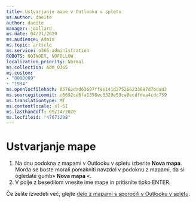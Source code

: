 ```yaml
---
title: Ustvarjanje mape v Outlooku v spletu
ms.author: daeite
author: daeite
manager: joallard
ms.date: 04/21/2020
ms.audience: Admin
ms.topic: article
ms.service: o365-administration
ROBOTS: NOINDEX, NOFOLLOW
localization_priority: Normal
ms.collection: Adm_O365
ms.custom:
- "8000009"
- "1994"
ms.openlocfilehash: 85762dad63607ff9e141d275266233687d7bdad2
ms.sourcegitcommit: c6692ce0fa1358ec3529e59ca0ecdfdea4cdc759
ms.translationtype: MT
ms.contentlocale: sl-SI
ms.lasthandoff: 09/14/2020
ms.locfileid: "47671208"
---
```

# <a name="create-a-folder"></a>Ustvarjanje mape

1. Na dnu podokna z mapami v Outlooku v spletu izberite **Nova mapa**. Morda se boste morali pomakniti navzdol v podoknu z mapami, da si ogledate gumb» **Nova mapa** «.
1. V polje z besedilom vnesite ime mape in pritisnite tipko ENTER.

Če želite izvedeti več, glejte [delo z mapami s sporočili v Outlooku v spletu](https://support.office.com/article/ae0f10d6-54e7-4f29-acd3-78cdc3fdcb9f).
